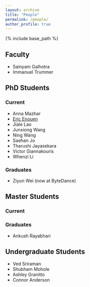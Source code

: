 ```yaml
---
layout: archive
title: "People"
permalink: /people/
author_profile: true
---
```


{% include base_path %}

## Faculty

- Sainyam Galhotra
- Immanuel Trummer

## PhD Students

### Current

- Anna Mazhar
- <a href="https://ericenouen.github.io/">Eric Enouen</a>
- Jiale Lao
- Junxiong Wang
- Ning Wang
- Saehan Jo
- Tharushi Jayasekara
- Victor Giannakouris
- Whenzi Li

### Graduates

- Ziyun Wei (now at ByteDance)

## Master Students

### Current

### Graduates

- Ankush Rayabhari

## Undergraduate Students
- Ved Sriraman
- Shubham Mohole
- Ashley Granitto
- Connor Anderson

